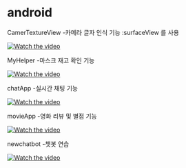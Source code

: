 # android

CamerTextureView
-카메라 글자 인식 기능 :surfaceView 를 사용

[![Watch the video](https://i.imgur.com/vKb2F1B.png)](https://youtu.be/xvuabyeVMiw)


MyHelper
-마스크 재고 확인 기능

[![Watch the video](https://i.imgur.com/vKb2F1B.png)](https://youtu.be/Qwh-9c3KmgE)



chatApp
-실시간 채팅 기능

[![Watch the video](https://i.imgur.com/vKb2F1B.png)](https://youtu.be/iYW6IPzkTb0)


movieApp
-영화 리뷰 및 별점 기능

[![Watch the video](https://i.imgur.com/vKb2F1B.png)](https://youtu.be/xvuabyeVMiw)

newchatbot
-챗봇 연습

[![Watch the video](https://i.imgur.com/vKb2F1B.png)](https://youtu.be/I32GTySzcO4)

